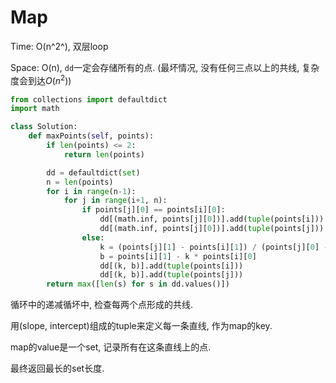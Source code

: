 # Map

Time: O(n^2^), 双层loop

Space: O(n), `dd`一定会存储所有的点. (最坏情况, 没有任何三点以上的共线, 复杂度会到达$O(n^2)$)

```python
from collections import defaultdict
import math

class Solution:
    def maxPoints(self, points):
        if len(points) <= 2:
            return len(points)

        dd = defaultdict(set)
        n = len(points)
        for i in range(n-1):
            for j in range(i+1, n):
                if points[j][0] == points[i][0]:
                    dd[(math.inf, points[j][0])].add(tuple(points[i]))
                    dd[(math.inf, points[j][0])].add(tuple(points[j]))
                else:
                    k = (points[j][1] - points[i][1]) / (points[j][0] - points[i][0])
                    b = points[i][1] - k * points[i][0]
                    dd[(k, b)].add(tuple(points[i]))
                    dd[(k, b)].add(tuple(points[j]))
        return max([len(s) for s in dd.values()])
```

循环中的递减循坏中, 检查每两个点形成的共线.

用(slope, intercept)组成的tuple来定义每一条直线, 作为map的key.

map的value是一个set, 记录所有在这条直线上的点.

最终返回最长的set长度.

